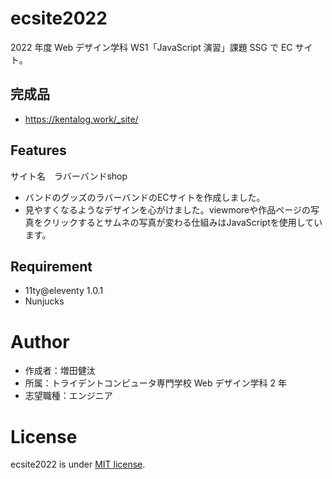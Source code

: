 # ecsite2022

<!-- 初期データは削除します。 -->

2022 年度 Web デザイン学科 WS1「JavaScript 演習」課題 SSG で EC サイト。

## 完成品

- https://kentalog.work/_site/

## Features

<!-- セールスポイントや差別化などを説明する。-->
サイト名　ラバーバンドshop
- バンドのグッズのラバーバンドのECサイトを作成しました。
- 見やすくなるようなデザインを心がけました。viewmoreや作品ページの写真をクリックするとサムネの写真が変わる仕組みはJavaScriptを使用しています。

## Requirement

- 11ty@eleventy 1.0.1
- Nunjucks

# Author

- 作成者：増田健汰
- 所属：トライデントコンピュータ専門学校 Web デザイン学科 2 年
- 志望職種：エンジニア

# License

ecsite2022 is under [MIT license](https://en.wikipedia.org/wiki/MIT_License).
